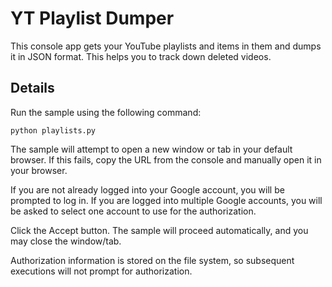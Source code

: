 # YT Playlist Dumper

This console app gets your YouTube playlists and items in them and dumps it in JSON format. This helps you to track down deleted videos.

## Details

Run the sample using the following command:

`python playlists.py`

The sample will attempt to open a new window or tab in your default browser. If this fails, copy the URL from the console and manually open it in your browser.

If you are not already logged into your Google account, you will be prompted to log in. If you are logged into multiple Google accounts, you will be asked to select one account to use for the authorization.

Click the Accept button.
The sample will proceed automatically, and you may close the window/tab.

Authorization information is stored on the file system, so subsequent executions will not prompt for authorization.
